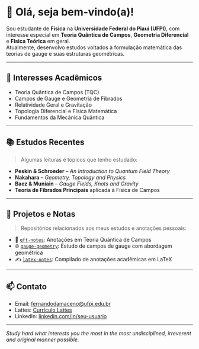 # 👋 Olá, seja bem-vindo(a)!

Sou estudante de **Física** na **Universidade Federal do Piauí (UFPI)**, com interesse especial em **Teoria Quântica de Campos**, **Geometria Diferencial** e **Física Teórica** em geral.  
Atualmente, desenvolvo estudos voltados à formulação matemática das teorias de gauge e suas estruturas geométricas.

---

## 🧠 Interesses Acadêmicos

- Teoria Quântica de Campos (TQC)
- Campos de Gauge e Geometria de Fibrados
- Relatividade Geral e Gravitação
- Topologia Diferencial e Física Matemática
- Fundamentos da Mecânica Quântica

---

## 📚 Estudos Recentes

> Algumas leituras e tópicos que tenho estudado:

- **Peskin & Schroeder** – *An Introduction to Quantum Field Theory*
- **Nakahara** – *Geometry, Topology and Physics*
- **Baez & Muniain** – *Gauge Fields, Knots and Gravity*
- **Teoria de Fibrados Principais** aplicada à Física de Campos

---

## 🔬 Projetos e Notas

> Repositórios relacionados aos meus estudos e anotações pessoais:

- 📘 [`qft-notes`](https://github.com/seu-usuario/qft-notes): Anotações em Teoria Quântica de Campos
- 🌐 [`gauge-geometry`](https://github.com/seu-usuario/gauge-geometry): Estudo de campos de gauge com abordagem geométrica
- ✍️ [`latex-notes`](https://github.com/seu-usuario/latex-notes): Compilado de anotações acadêmicas em LaTeX

---

## 📫 Contato

- Email: fernandodamaceno@ufpi.edu.br  
- Lattes: [Currículo Lattes](https://lattes.cnpq.br/8846392425401204)  
- LinkedIn: [linkedin.com/in/seu-usuario](https://linkedin.com/in/seu-usuario)

---

_Study hard what interests you the most in the most undisciplined, irreverent and
original manner possible._ 
